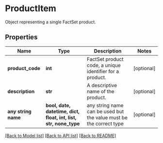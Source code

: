 # ProductItem

Object representing a single FactSet product.

## Properties
Name | Type | Description | Notes
------------ | ------------- | ------------- | -------------
**product_code** | **int** | FactSet product code, a unique identifier for a product. | [optional] 
**description** | **str** | A descriptive name of the product. | [optional] 
**any string name** | **bool, date, datetime, dict, float, int, list, str, none_type** | any string name can be used but the value must be the correct type | [optional]

[[Back to Model list]](../README.md#documentation-for-models) [[Back to API list]](../README.md#documentation-for-api-endpoints) [[Back to README]](../README.md)


